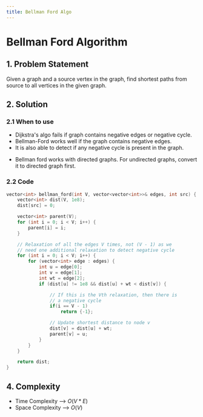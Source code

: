 ```yaml
---
title: Bellman Ford Algo
---
```


# Bellman Ford Algorithm

## 1. Problem Statement

Given a graph and a source vertex in the graph, find shortest paths from source to all vertices in the given graph.

## 2. Solution

### 2.1 When to use

- Dijkstra's algo fails if graph contains negative edges or negative cycle.
- Bellman-Ford works well if the graph contains negative edges.
- It is also able to detect if any negative cycle is present in the graph.
* Bellman ford works with directed graphs. For undirected graphs, convert it to directed graph first.

### 2.2 Code

```cpp
vector<int> bellman_ford(int V, vector<vector<int>>& edges, int src) {
	vector<int> dist(V, 1e8);
	dist[src] = 0;

    vector<int> parent(V);
    for (int i = 0; i < V; i++) {
        parent[i] = i;
    }

	// Relaxation of all the edges V times, not (V - 1) as we
    // need one additional relaxation to detect negative cycle
	for (int i = 0; i < V; i++) {
		for (vector<int> edge : edges) {
			int u = edge[0];
			int v = edge[1];
			int wt = edge[2];
			if (dist[u] != 1e8 && dist[u] + wt < dist[v]) {

                // If this is the Vth relaxation, then there is
                // a negative cycle
                if(i == V - 1)
                    return {-1};

                // Update shortest distance to node v
                dist[v] = dist[u] + wt;
                parent[v] = u;
            }
		}
	}

    return dist;
}
```

## 4. Complexity

- Time Complexity --> $O(V*E)$
- Space Complexity --> $O(V)$

